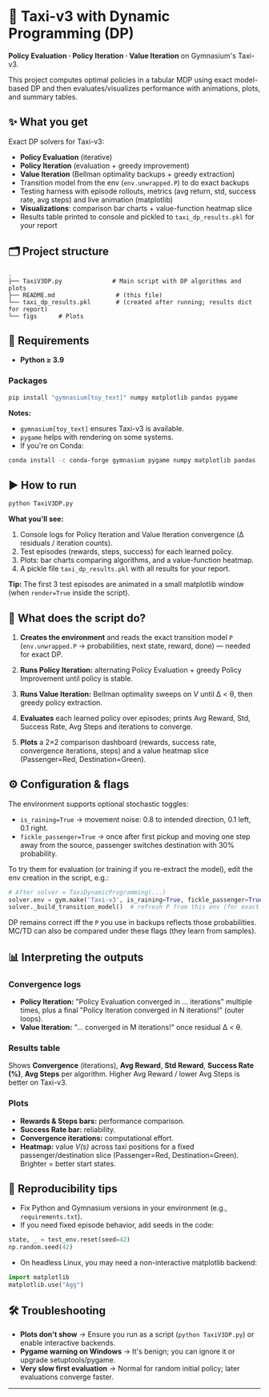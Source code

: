 # 🚕 Taxi-v3 with Dynamic Programming (DP)

**Policy Evaluation · Policy Iteration · Value Iteration** on Gymnasium's Taxi-v3.

This project computes optimal policies in a tabular MDP using exact model-based DP and then evaluates/visualizes performance with animations, plots, and summary tables.

## ✨ What you get

Exact DP solvers for Taxi-v3:

- **Policy Evaluation** (iterative)
- **Policy Iteration** (evaluation + greedy improvement)
- **Value Iteration** (Bellman optimality backups + greedy extraction)
- Transition model from the env (`env.unwrapped.P`) to do exact backups
- Testing harness with episode rollouts, metrics (avg return, std, success rate, avg steps) and live animation (matplotlib)
- **Visualizations**: comparison bar charts + value-function heatmap slice
- Results table printed to console and pickled to `taxi_dp_results.pkl` for your report

## 🗂 Project structure

```
.
├── TaxiV3DP.py              # Main script with DP algorithms and plots
├── README.md                 # (this file)
└── taxi_dp_results.pkl       # (created after running; results dict for report)
└── figs      # Plots

```

## 🧰 Requirements

- **Python ≥ 3.9**

### Packages

```bash
pip install "gymnasium[toy_text]" numpy matplotlib pandas pygame
```

**Notes:**
- `gymnasium[toy_text]` ensures Taxi-v3 is available.
- `pygame` helps with rendering on some systems.
- If you're on Conda:

```bash
conda install -c conda-forge gymnasium pygame numpy matplotlib pandas
```

## ▶️ How to run

```bash
python TaxiV3DP.py
```

**What you'll see:**

1. Console logs for Policy Iteration and Value Iteration convergence (Δ residuals / iteration counts).
2. Test episodes (rewards, steps, success) for each learned policy.
3. Plots: bar charts comparing algorithms, and a value-function heatmap.
4. A pickle file `taxi_dp_results.pkl` with all results for your report.

**Tip:** The first 3 test episodes are animated in a small matplotlib window (when `render=True` inside the script).

## 🧪 What does the script do?

1. **Creates the environment** and reads the exact transition model `P`  
   (`env.unwrapped.P` → probabilities, next state, reward, done) — needed for exact DP.

2. **Runs Policy Iteration:** alternating Policy Evaluation + greedy Policy Improvement until policy is stable.

3. **Runs Value Iteration:** Bellman optimality sweeps on *V* until Δ < θ, then greedy policy extraction.

4. **Evaluates** each learned policy over episodes; prints Avg Reward, Std, Success Rate, Avg Steps and iterations to converge.

5. **Plots** a 2×2 comparison dashboard (rewards, success rate, convergence iterations, steps) and a value heatmap slice (Passenger=Red, Destination=Green).

## ⚙️ Configuration & flags

The environment supports optional stochastic toggles:

- `is_raining=True` → movement noise: 0.8 to intended direction, 0.1 left, 0.1 right.
- `fickle_passenger=True` → once after first pickup and moving one step away from the source, passenger switches destination with 30% probability.

To try them for evaluation (or training if you re-extract the model), edit the env creation in the script, e.g.:

```python
# After solver = TaxiDynamicProgramming(...)
solver.env = gym.make('Taxi-v3', is_raining=True, fickle_passenger=True)
solver._build_transition_model()  # refresh P from this env (for exact DP)
```

DP remains correct iff the `P` you use in backups reflects those probabilities.  
MC/TD can also be compared under these flags (they learn from samples).

## 📊 Interpreting the outputs

### Convergence logs

- **Policy Iteration:** "Policy Evaluation converged in … iterations" multiple times, plus a final "Policy Iteration converged in N iterations!" (outer loops).
- **Value Iteration:** "… converged in M iterations!" once residual Δ < θ.

### Results table

Shows **Convergence** (iterations), **Avg Reward**, **Std Reward**, **Success Rate (%)**, **Avg Steps** per algorithm. Higher Avg Reward / lower Avg Steps is better on Taxi-v3.

### Plots

- **Rewards & Steps bars:** performance comparison.
- **Success Rate bar:** reliability.
- **Convergence iterations:** computational effort.
- **Heatmap:** value *V(s)* across taxi positions for a fixed passenger/destination slice (Passenger=Red, Destination=Green). Brighter = better start states.

## 🧩 Reproducibility tips

- Fix Python and Gymnasium versions in your environment (e.g., `requirements.txt`).
- If you need fixed episode behavior, add seeds in the code:

```python
state, _ = test_env.reset(seed=42)
np.random.seed(42)
```

- On headless Linux, you may need a non-interactive matplotlib backend:

```python
import matplotlib
matplotlib.use("Agg")
```

## 🛠 Troubleshooting

- **Plots don't show** → Ensure you run as a script (`python TaxiV3DP.py`) or enable interactive backends.
- **Pygame warning on Windows** → It's benign; you can ignore it or upgrade setuptools/pygame.
- **Very slow first evaluation** → Normal for random initial policy; later evaluations converge faster.

---


